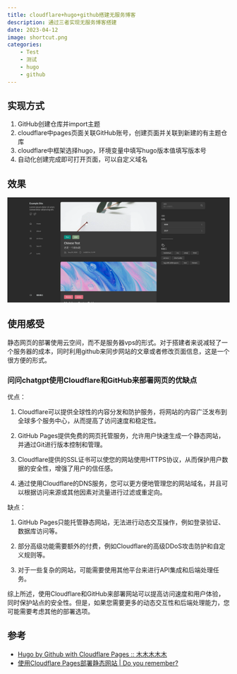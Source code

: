 ```yaml
---
title: cloudflare+hugo+github搭建无服务博客
description: 通过三者实现无服务博客搭建
date: 2023-04-12
image: shortcut.png
categories:
    - Test
    - 测试
    - hugo
    - github
---
```


## 实现方式
1. GitHub创建仓库并import主题
2. cloudflare中pages页面关联GitHub账号，创建页面并关联到新建的有主题仓库
3. cloudflare中框架选择hugo，环境变量中填写hugo版本值填写版本号
4. 自动化创建完成即可打开页面，可以自定义域名

## 效果
![截图](shortcut.png)

## 使用感受
静态网页的部署使用云空间，而不是服务器vps的形式。对于搭建者来说减轻了一个服务器的成本，同时利用github来同步网站的文章或者修改页面信息，这是一个很方便的形式。
### 问问chatgpt使用Cloudflare和GitHub来部署网页的优缺点
优点：

1. Cloudflare可以提供全球性的内容分发和防护服务，将网站的内容广泛发布到全球多个服务中心，从而提高了访问速度和稳定性。

2. GitHub Pages提供免费的网页托管服务，允许用户快速生成一个静态网站，并通过Git进行版本控制和管理。

3. Cloudflare提供的SSL证书可以使您的网站使用HTTPS协议，从而保护用户数据的安全性，增强了用户的信任感。

4. 通过使用Cloudflare的DNS服务，您可以更方便地管理您的网站域名，并且可以根据访问来源或其他因素对流量进行过滤或重定向。

缺点：

1. GitHub Pages只能托管静态网站，无法进行动态交互操作，例如登录验证、数据库访问等。

2. 部分高级功能需要额外的付费，例如Cloudflare的高级DDoS攻击防护和自定义规则等。

3. 对于一些复杂的网站，可能需要使用其他平台来进行API集成和后端处理任务。

综上所述，使用Cloudflare和GitHub来部署网站可以提高访问速度和用户体验，同时保护站点的安全性。但是，如果您需要更多的动态交互性和后端处理能力，您可能需要考虑其他的部署选项。
## 参考
-  [Hugo by Github with Cloudflare Pages :: 木木木木木](https://immmmm.com/hugo-github-cloudflare/) 
-  [使用Cloudflare Pages部署静态网站 | Do you remember?](https://wbuntu.com/deploy-static-site-with-cloudflare-pages/) 